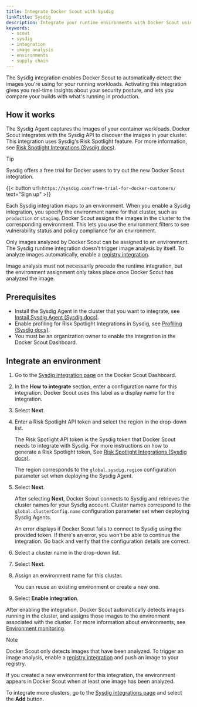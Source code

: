 ```yaml
---
title: Integrate Docker Scout with Sysdig
linkTitle: Sysdig
description: Integrate your runtime environments with Docker Scout using Sysdig
keywords:
  - scout
  - sysdig
  - integration
  - image analysis
  - environments
  - supply chain
---
```


<Include file="scout-early-access.md" />

The Sysdig integration enables Docker Scout to automatically detect the images
you're using for your running workloads. Activating this integration gives you
real-time insights about your security posture, and lets you compare your
builds with what's running in production.

## How it works

The Sysdig Agent captures the images of your container workloads. Docker Scout
integrates with the Sysdig API to discover the images in your cluster. This
integration uses Sysdig's Risk Spotlight feature. For more information, see
[Risk Spotlight Integrations (Sysdig docs)](https://docs.sysdig.com/en/docs/sysdig-secure/integrations-for-sysdig-secure/risk-spotlight-integrations/).

> [!TIP]
>
> Sysdig offers a free trial for Docker users to try out the new Docker Scout integration.
>
> {{< button url=`https://sysdig.com/free-trial-for-docker-customers/` text="Sign up" >}}

Each Sysdig integration maps to an environment. When you enable a Sysdig
integration, you specify the environment name for that cluster, such as
`production` or `staging`. Docker Scout assigns the images in the cluster to
the corresponding environment. This lets you use the environment filters to see
vulnerability status and policy compliance for an environment.

Only images analyzed by Docker Scout can be assigned to an environment. The
Sysdig runtime integration doesn't trigger image analysis by itself. To analyze
images automatically, enable a [registry integration](../_index.md#container-registries).

Image analysis must not necessarily precede the runtime integration, but the
environment assignment only takes place once Docker Scout has analyzed the
image.

## Prerequisites

- Install the Sysdig Agent in the cluster that you want to integrate, see [Install Sysdig Agent (Sysdig docs)](https://docs.sysdig.com/en/docs/installation/sysdig-monitor/install-sysdig-agent/).
- Enable profiling for Risk Spotlight Integrations in Sysdig, see [Profiling (Sysdig docs)](https://docs.sysdig.com/en/docs/sysdig-secure/policies/profiling/#enablement).
- You must be an organization owner to enable the integration in the Docker Scout Dashboard.

## Integrate an environment

1. Go to the [Sysdig integration page](https://scout.docker.com/settings/integrations/sysdig/)
   on the Docker Scout Dashboard.
2. In the **How to integrate** section, enter a configuration name for this
   integration. Docker Scout uses this label as a display name for the
   integration.

3. Select **Next**.

4. Enter a Risk Spotlight API token and select the region in the drop-down list.

   The Risk Spotlight API token is the Sysdig token that Docker Scout needs to
   integrate with Sysdig. For more instructions on how to generate a Risk
   Spotlight token, See [Risk Spotlight Integrations (Sysdig docs)](https://docs.sysdig.com/en/docs/sysdig-secure/integrations-for-sysdig-secure/risk-spotlight-integrations/docker-scout/#generate-a-token-for-the-integration).

   The region corresponds to the `global.sysdig.region` configuration parameter
   set when deploying the Sysdig Agent.

5. Select **Next**.

   After selecting **Next**, Docker Scout connects to Sysdig and retrieves the
   cluster names for your Sysdig account. Cluster names correspond to the
   `global.clusterConfig.name` configuration parameter set when deploying
   Sysdig Agents.

   An error displays if Docker Scout fails to connect to Sysdig using the
   provided token. If there's an error, you won't be able to continue the
   integration. Go back and verify that the configuration details are correct.

6. Select a cluster name in the drop-down list.

7. Select **Next**.

8. Assign an environment name for this cluster.

   You can reuse an existing environment or create a new one.

9. Select **Enable integration**.

After enabling the integration, Docker Scout automatically detects images
running in the cluster, and assigns those images to the environment associated
with the cluster. For more information about environments, see [Environment
monitoring](./_index.md).

> [!NOTE]
>
> Docker Scout only detects images that have been analyzed. To trigger an image
> analysis, enable a [registry integration](../_index.md#container-registries)
> and push an image to your registry.
>
> If you created a new environment for this integration, the environment
> appears in Docker Scout when at least one image has been analyzed.

To integrate more clusters, go to the [Sysdig integrations page](https://scout.docker.com/settings/integrations/sysdig/)
and select the **Add** button.
